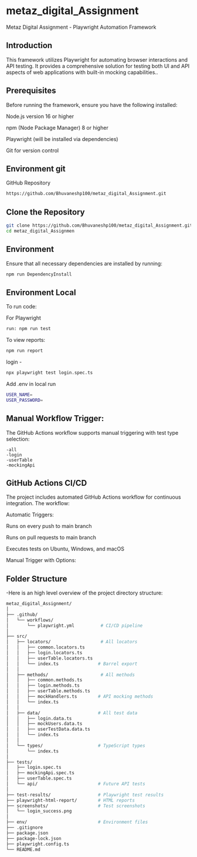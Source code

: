 # metaz_digital_Assignment
Metaz Digital Assignment - Playwright Automation Framework

## Introduction

This framework utilizes Playwright for automating browser interactions and API testing. It provides a comprehensive solution for testing both UI and API aspects of web applications with built-in mocking capabilities..

## Prerequisites

Before running the framework, ensure you have the following installed:

Node.js version 16 or higher

npm (Node Package Manager) 8 or higher

Playwright (will be installed via dependencies)

Git for version control

## Environment git 
GitHub Repository
```bash
https://github.com/Bhuvaneshp100/metaz_digital_Assignment.git
```

## Clone the Repository
```bash
git clone https://github.com/Bhuvaneshp100/metaz_digital_Assignment.git
cd metaz_digital_Assignmen
```
## Environment

Ensure that all necessary dependencies are installed by running:
```bash
npm run DependencyInstall
```
## Environment Local
To run code:

For Playwright 
```bash
run: npm run test
```
To view reports: 
```bash
npm run report
```
login - 
```bash
npx playwright test login.spec.ts
```
Add .env in local run 
```bash
USER_NAME=
USER_PASSWORD=
```

## Manual Workflow Trigger: 

The GitHub Actions workflow supports manual triggering with test type selection:

    -all  
    -login
    -userTable
    -mockingApi


## GitHub Actions CI/CD
The project includes automated GitHub Actions workflow for continuous integration. The workflow:

Automatic Triggers:

Runs on every push to main branch

Runs on pull requests to main branch

Executes tests on Ubuntu, Windows, and macOS

Manual Trigger with Options:


## Folder Structure
-Here is an high level overview of the project directory structure:
```bash
metaz_digital_Assignment/
│
├── .github/
│   └── workflows/
│       └── playwright.yml          # CI/CD pipeline
│
├── src/
│   ├── locators/                   # All locators
│   │   ├── common.locators.ts
│   │   ├── login.locators.ts
│   │   ├── userTable.locators.ts
│   │   └── index.ts               # Barrel export
│   │
│   ├── methods/                    # All methods
│   │   ├── common.methods.ts
│   │   ├── login.methods.ts
│   │   ├── userTable.methods.ts
│   │   ├── mockHandlers.ts        # API mocking methods
│   │   └── index.ts
│   │
│   ├── data/                      # All test data
│   │   ├── login.data.ts
│   │   ├── mockUsers.data.ts
│   │   ├── userTestData.data.ts
│   │   └── index.ts
│   │
│   └── types/                     # TypeScript types
│       └── index.ts
│
├── tests/
│   ├── login.spec.ts
│   ├── mockingApi.spec.ts
│   ├── userTable.spec.ts
│   └── api/                       # Future API tests
│
├── test-results/                  # Playwright test results
├── playwright-html-report/        # HTML reports
├── screenshots/                   # Test screenshots
│   └── login_success.png
│
├── env/                           # Environment files
├── .gitignore
├── package.json
├── package-lock.json
├── playwright.config.ts
└── README.md
